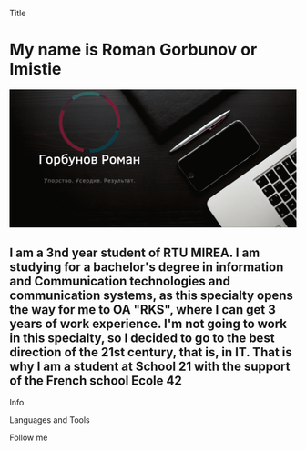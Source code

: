 Title
# My name is Roman Gorbunov or lmistie 

[![Header](https://github.com/lmistie/lmistie/blob/master/img/%D0%9E%D0%B1%D0%BB%D0%BE%D0%B6%D0%BA%D0%B0.png)](https://www.canva.com/design/DAEqeZfAzNc/-UYjaGaKHueaHdypzOIU_w/view?website#2:1)
## I am a 3nd year student of RTU MIREA. I am studying for a bachelor's degree in information and Communication technologies and communication systems, as this specialty opens the way for me to OA "RKS", where I can get 3 years of work experience. I'm not going to work in this specialty, so I decided to go to the best direction of the 21st century, that is, in IT. That is why I am a student at School 21 with the support of the French school Ecole 42 
<!--
### I am still a novice programmer in the C programming language but soon I will graduate to Junior and who knows maybe I will become an excellent specialist ᕦ(ò_óˇ)ᕤ-->

Info

Languages and Tools

Follow me



<!--
**lmistie/lmistie** is a ✨ _special_ ✨ repository because its `README.md` (this file) appears on your GitHub profile.

Here are some ideas to get you started:

- 🔭 I’m currently working on ...
- 🌱 I’m currently learning ...
- 👯 I’m looking to collaborate on ...
- 🤔 I’m looking for help with ...
- 💬 Ask me about ...
- 📫 How to reach me: ...
- 😄 Pronouns: ...
- ⚡ Fun fact: ...
-->
